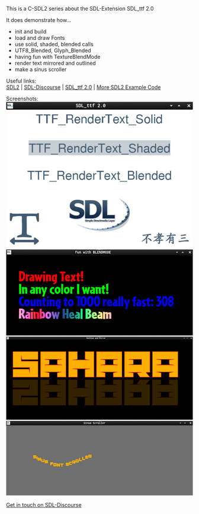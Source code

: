 This is a C-SDL2 series about the SDL-Extension SDL_ttf 2.0

It does demonstrate how...  

  * init and build
  * load and draw Fonts
  * use solid, shaded, blended calls
  * UTF8_Blended, Glyph_Blended
  * having fun with TextureBlendMode
  * render text mirrored and outlined
  * make a sinus scroller
  

Useful links:  
[SDL2](https://www.libsdl.org/) | [SDL-Discourse](https://discourse.libsdl.org) | 
[SDL_ttf 2.0](https://www.libsdl.org/projects/SDL_ttf/) | [More SDL2 Example Code](https://gist.github.com/Acry/baa861b8e370c6eddbb18519c487d9d8)  

Screenshots:  
![Shot 1](./0.jpg)
![Shot 2](./1.jpg)
![Shot 3](./2.jpg)
![Shot 4](./3.jpg)

[Get in touch on SDL-Discourse](https://discourse.libsdl.org/u/Acry/summary)
